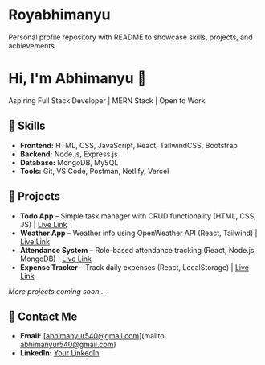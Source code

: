 # Royabhimanyu
Personal profile repository with README to showcase skills, projects, and achievements

# Hi, I'm Abhimanyu 👋
Aspiring Full Stack Developer | MERN Stack | Open to Work

## 🔹 Skills
- **Frontend:** HTML, CSS, JavaScript, React, TailwindCSS, Bootstrap
- **Backend:** Node.js, Express.js
- **Database:** MongoDB, MySQL
- **Tools:** Git, VS Code, Postman, Netlify, Vercel

## 🔹 Projects
- **Todo App** – Simple task manager with CRUD functionality (HTML, CSS, JS) | [Live Link](#)
- **Weather App** – Weather info using OpenWeather API (React, Tailwind) | [Live Link](#)
- **Attendance System** – Role-based attendance tracking (React, Node.js, MongoDB) | [Live Link](#)
- **Expense Tracker** – Track daily expenses (React, LocalStorage) | [Live Link](#)

*More projects coming soon…*

## 🔹 Contact Me
- **Email:** [abhimanyur540@gmail.com](mailto: abhimanyur540@gmail.com)
- **LinkedIn:** [Your LinkedIn](#)
